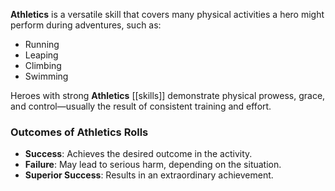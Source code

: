**Athletics** is a versatile skill that covers many physical activities a hero might perform during adventures, such as:

- Running  
- Leaping  
- Climbing  
- Swimming  

Heroes with strong **Athletics** [[skills]] demonstrate physical prowess, grace, and control—usually the result of consistent training and effort.

### Outcomes of Athletics Rolls
- **Success**: Achieves the desired outcome in the activity.  
- **Failure**: May lead to serious harm, depending on the situation.  
- **Superior Success**: Results in an extraordinary achievement.